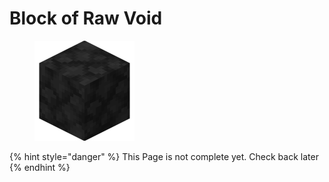 # Block of Raw Void

<figure><img src="https://github.com/ItsMePok/PFE/blob/wikiAssets/blockRenders/RawVoidBlock.png?raw=true" alt=""><figcaption></figcaption></figure>

{% hint style="danger" %}
This Page is not complete yet. Check back later
{% endhint %}

